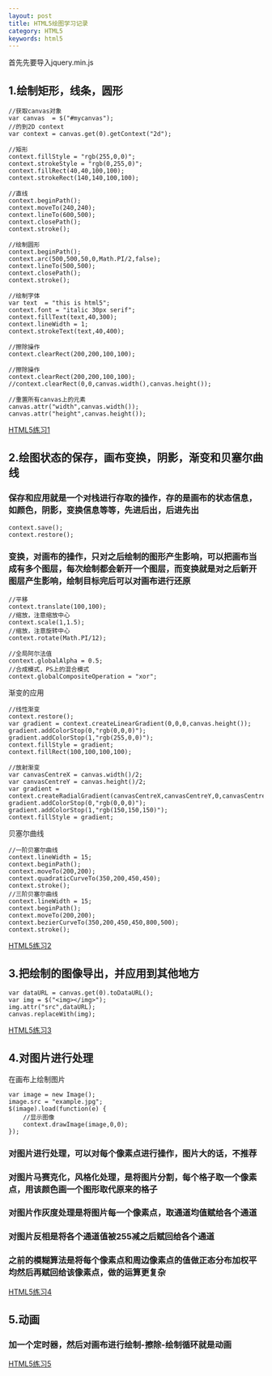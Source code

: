 ```yaml
---
layout: post
title: HTML5绘图学习记录
category: HTML5
keywords: html5
---
```




首先先要导入jquery.min.js


## 1.绘制矩形，线条，圆形
		

	//获取canvas对象
    var canvas  = $("#mycanvas");
	//的到2D context
	var context = canvas.get(0).getContext("2d");

	//矩形
	context.fillStyle = "rgb(255,0,0)";
	context.strokeStyle = "rgb(0,255,0)";
	context.fillRect(40,40,100,100);
	context.strokeRect(140,140,100,100);

	//直线
	context.beginPath();
	context.moveTo(240,240);
	context.lineTo(600,500);
	context.closePath();
	context.stroke();
	
	//绘制圆形
	context.beginPath();
	context.arc(500,500,50,0,Math.PI/2,false);
	context.lineTo(500,500);
	context.closePath();
	context.stroke();

	//绘制字体
	var text  = "this is html5";
	context.font = "italic 30px serif";
	context.fillText(text,40,300);	
	context.lineWidth = 1;
	context.strokeText(text,40,400);
	
	//擦除操作
	context.clearRect(200,200,100,100);

	//擦除操作
	context.clearRect(200,200,100,100);
	//context.clearRect(0,0,canvas.width(),canvas.height());
	
	//重置所有canvas上的元素
	canvas.attr("width",canvas.width());
	canvas.attr("height",canvas.height());

[HTML5练习1](../../../html5/canvas.html)

## 2.绘图状态的保存，画布变换，阴影，渐变和贝塞尔曲线

### 保存和应用就是一个对栈进行存取的操作，存的是画布的状态信息，如颜色，阴影，变换信息等等，先进后出，后进先出

	context.save();
	context.restore();

### 变换，对画布的操作，只对之后绘制的图形产生影响，可以把画布当成有多个图层，每次绘制都会新开一个图层，而变换就是对之后新开图层产生影响，绘制目标完后可以对画布进行还原

	//平移
	context.translate(100,100);
	//缩放，注意缩放中心
	context.scale(1,1.5);
	//缩放，注意旋转中心
	context.rotate(Math.PI/12);

	//全局阿尔法值
	context.globalAlpha = 0.5;
	//合成模式，PS上的混合模式
	context.globalCompositeOperation = "xor";

渐变的应用

	//线性渐变
	context.restore();
	var gradient = context.createLinearGradient(0,0,0,canvas.height());
	gradient.addColorStop(0,"rgb(0,0,0)");
	gradient.addColorStop(1,"rgb(255,0,0)");
	context.fillStyle = gradient;
	context.fillRect(100,100,100,100);
	
	//放射渐变
	var canvasCentreX = canvas.width()/2;
	var canvasCentreY = canvas.height()/2;
	var gradient = context.createRadialGradient(canvasCentreX,canvasCentreY,0,canvasCentreX,canvasCentreY,250);
	gradient.addColorStop(0,"rgb(0,0,0)");
	gradient.addColorStop(1,"rgb(150,150,150)");
	context.fillStyle = gradient;

贝塞尔曲线

	//一阶贝塞尔曲线
	context.lineWidth = 15;
	context.beginPath();
	context.moveTo(200,200);
	context.quadraticCurveTo(350,200,450,450);
	context.stroke();
	//三阶贝塞尔曲线
	context.lineWidth = 15;
	context.beginPath();
	context.moveTo(200,200);
	context.bezierCurveTo(350,200,450,450,800,500);
	context.stroke();

[HTML5练习2](../../../html5/canvas2.html)

## 3.把绘制的图像导出，并应用到其他地方

	var dataURL = canvas.get(0).toDataURL();
	var img = $("<img></img>");
	img.attr("src",dataURL);
	canvas.replaceWith(img);

[HTML5练习3](../../../html5/canvas3.html)

## 4.对图片进行处理

在画布上绘制图片

	var image = new Image();
	image.src = "example.jpg";
	$(image).load(function(e) {
		//显示图像
        context.drawImage(image,0,0);
    });



### 对图片进行处理，可以对每个像素点进行操作，图片大的话，不推荐

### 对图片马赛克化，风格化处理，是将图片分割，每个格子取一个像素点，用该颜色画一个图形取代原来的格子

### 对图片作灰度处理是将图片每一个像素点，取通道均值赋给各个通道

### 对图片反相是将各个通道值被255减之后赋回给各个通道

### 之前的模糊算法是将每个像素点和周边像素点的值做正态分布加权平均然后再赋回给该像素点，做的运算更复杂

[HTML5练习4](../../../html5/drawpicture.html)

## 5.动画

### 加一个定时器，然后对画布进行绘制-擦除-绘制循环就是动画

[HTML5练习5](../../../html5/anim.html)
